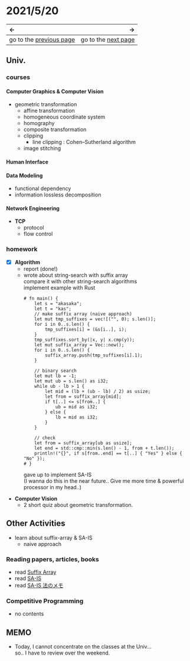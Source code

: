# 2021/5/20
|←|→|
|:---|---:|
go to the [previous page](19th.md) | go to the [next page](21st.md)

## Univ.
### courses
#### Computer Graphics & Computer Vision
- geometric transformation
    - affine transformation
    - homogeneous coordinate system
    - homography
    - composite transformation
    - clipping
        - line clipping : Cohen–Sutherland algorithm
    - image stitching

#### Human Interface

#### Data Modeling
- functional dependency
- information lossless decomposition

#### Network Engineering
- **TCP**
    - protocol
    - flow control

### homework
- [x] **Algorithm**
    - report (done!)
    - wrote about string-search with suffix array  
        compare it with other string-search algorithms  
        implement example with Rust  
        ``` rust, editable
        # fn main() {
            let s = "akasaka";
            let t = "kas";
            // make suffix array (naive approach)
            let mut tmp_suffixes = vec![("", 0); s.len()];
            for i in 0..s.len() {
                tmp_suffixes[i] = (&s[i..], i);
            }
            tmp_suffixes.sort_by(|x, y| x.cmp(y));
            let mut suffix_array = Vec::new();
            for i in 0..s.len() {
                suffix_array.push(tmp_suffixes[i].1);
            }

            // binary search
            let mut lb = -1;
            let mut ub = s.len() as i32;
            while ub - lb > 1 {
                let mid = (lb + (ub - lb) / 2) as usize;
                let from = suffix_array[mid];
                if t[..] <= s[from..] {
                    ub = mid as i32;
                } else {
                    lb = mid as i32;
                }
            }

            // check
            let from = suffix_array[ub as usize];
            let end = std::cmp::min(s.len() - 1, from + t.len());
            println!("{}", if s[from..end] == t[..] { "Yes" } else { "No" });
        # }
        ```
        gave up to implement SA-IS  
        (I wanna do this in the near future.. Give me more time & powerful processor in my head..)

- **Computer Vision**
    - 2 short quiz about geometric transformation.

## Other Activities
- learn about suffix-array & SA-IS
    - naive approach

### Reading papers, articles, books
- read [Suffix Array](https://qiita.com/flare/items/20439a1db54b367eea70)
- read [SA-IS](https://speakerdeck.com/flare/sa-is)
- read [SA-IS 法のメモ](https://mametter.hatenablog.com/entry/20180130/p1)

### Competitive Programming
- no contents

## MEMO
- Today, I cannot concentrate on the classes at the Univ...  
  so.. I have to review over the weekend.
